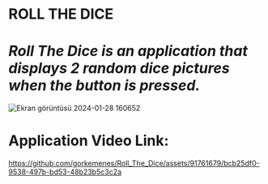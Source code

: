 
# ROLL THE DICE 
# *Roll The Dice is an application that displays 2 random dice pictures when the button is pressed.*

![Ekran görüntüsü 2024-01-28 160652](https://github.com/gorkemenes/Roll_The_Dice/assets/91761679/72964a52-9698-44db-b9f6-89f566090996)



# Application Video Link:
https://github.com/gorkemenes/Roll_The_Dice/assets/91761679/bcb25df0-9538-497b-bd53-48b23b5c3c2a






